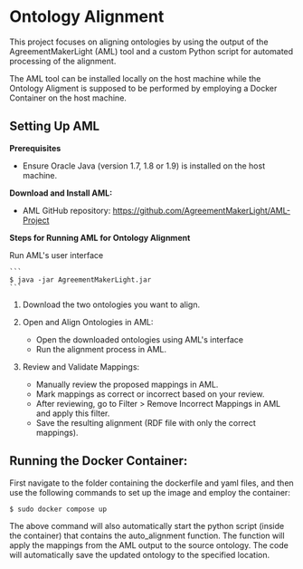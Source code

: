 # **Ontology Alignment**

This project focuses on aligning ontologies by using the output of the AgreementMakerLight (AML) tool and a custom Python script for automated processing of the alignment. 

The AML tool can be installed locally on the host machine while the Ontology Aligment is supposed to be performed by employing a Docker Container on the host machine.

## **Setting Up AML**

 **Prerequisites**
 - Ensure Oracle Java (version 1.7, 1.8 or 1.9) is installed on the host machine.

**Download and Install AML:**

- AML GitHub repository:
 https://github.com/AgreementMakerLight/AML-Project


**Steps for Running AML for Ontology Alignment**

 Run AML's user interface

    ```
    $ java -jar AgreementMakerLight.jar
    ```

1) Download the two ontologies you want to align.

2) Open and Align Ontologies in AML:
    - Open the downloaded ontologies using AML's interface
    - Run the alignment process in AML.
3) Review and Validate Mappings:
    - Manually review the proposed mappings in AML.
    - Mark mappings as correct or incorrect based on your review.
    - After reviewing, go to Filter > Remove Incorrect Mappings in AML and apply this filter.
    - Save the resulting alignment (RDF file with only the correct mappings).

## **Running the Docker Container:**

First navigate to the folder containing the dockerfile and yaml files, and then use the following commands to set up the image and employ the container:

 ```
$ sudo docker compose up
 ```

The above command will also automatically start the python script (inside the container) that contains the auto_alignment function. The function will apply the mappings from the AML output to the source ontology. The code will automatically save the updated ontology to the specified location.
